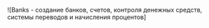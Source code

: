 ![Banks - создание банков, счетов, контроля денежных средств, системы переводов и начисления процентов]
